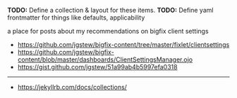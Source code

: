 
**TODO:** Define a collection & layout for these items.
**TODO:** Define yaml frontmatter for things like defaults, applicability

a place for posts about my recommendations on bigfix client settings

- https://github.com/jgstew/bigfix-content/tree/master/fixlet/clientsettings
- https://github.com/jgstew/bigfix-content/blob/master/dashboards/ClientSettingsManager.ojo
- https://gist.github.com/jgstew/51a99ab4b5997efa0318


--------

- https://jekyllrb.com/docs/collections/
